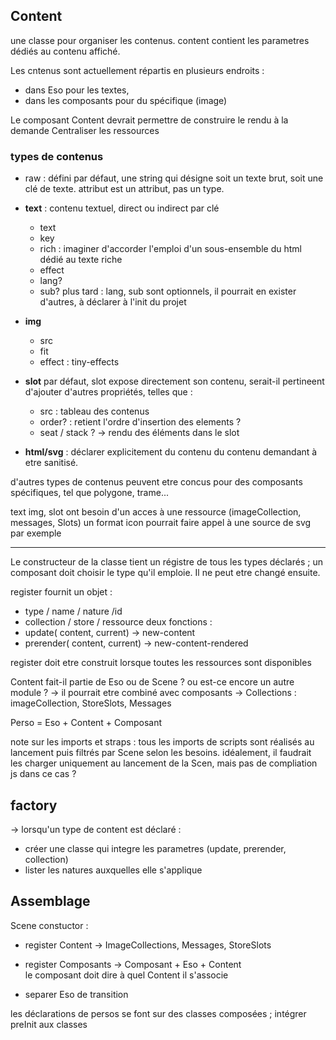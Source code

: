 ## Content

une classe pour organiser les contenus.
content contient les parametres dédiés au contenu affiché.

Les cntenus sont actuellement répartis en plusieurs endroits :

- dans Eso pour les textes,
- dans les composants pour du spécifique (image)

Le composant Content devrait permettre de construire le rendu à la demande
Centraliser les ressources

### types de contenus

- raw : défini par défaut, une string qui désigne soit un texte brut, soit une clé de texte.
  attribut est un attribut, pas un type.
- **text** : contenu textuel, direct ou indirect par clé

  - text
  - key
  - rich : imaginer d'accorder l'emploi d'un sous-ensemble du html dédié au texte riche
  - effect
  - lang?
  - sub?
    plus tard : lang, sub sont optionnels, il pourrait en exister d'autres, à déclarer à l'init du projet

- **img**

  - src
  - fit
  - effect : tiny-effects

- **slot**
  par défaut, slot expose directement son contenu, serait-il pertineent d'ajouter d'autres propriétés, telles que :

  - src : tableau des contenus
  - order? : retient l'ordre d'insertion des elements ?
  - seat / stack ? -> rendu des éléments dans le slot

- **html/svg** : déclarer explicitement du contenu du contenu demandant à etre sanitisé.

d'autres types de contenus peuvent etre concus pour des composants spécifiques, tel que polygone, trame...

text img, slot ont besoin d'un acces à une ressource (imageCollection, messages, Slots)
un format icon pourrait faire appel à une source de svg par exemple

---

Le constructeur de la classe tient un régistre de tous les types déclarés ; un composant doit choisir le type qu'il emploie. Il ne peut etre changé ensuite.

register fournit un objet :

- type / name / nature /id
- collection / store / ressource
  deux fonctions :
- update( content, current) -> new-content
- prerender( content, current) -> new-content-rendered

register doit etre construit lorsque toutes les ressources sont disponibles

Content fait-il partie de Eso ou de Scene ? ou est-ce encore un autre module ?
-> il pourrait etre combiné avec composants
-> Collections : imageCollection, StoreSlots, Messages

Perso = Eso + Content + Composant

note sur les imports et straps :
tous les imports de scripts sont réalisés au lancement puis filtrés par Scene selon les besoins.
idéalement, il faudrait les charger uniquement au lancement de la Scen, mais pas de compliation js dans ce cas ?

## factory

-> lorsqu'un type de content est déclaré :

- créer une classe qui integre les parametres (update, prerender, collection)
- lister les natures auxquelles elle s'applique

## Assemblage

Scene constuctor :

- register Content -> ImageCollections, Messages, StoreSlots

- register Composants -> Composant + Eso + Content  
  le composant doit dire à quel Content il s'associe
- separer Eso de transition

les déclarations de persos se font sur des classes composées ;
intégrer preInit aux classes

